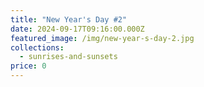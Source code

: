 ```yaml
---
title: "New Year's Day #2"
date: 2024-09-17T09:16:00.000Z
featured_image: /img/new-year-s-day-2.jpg
collections:
  - sunrises-and-sunsets
price: 0
---
```

